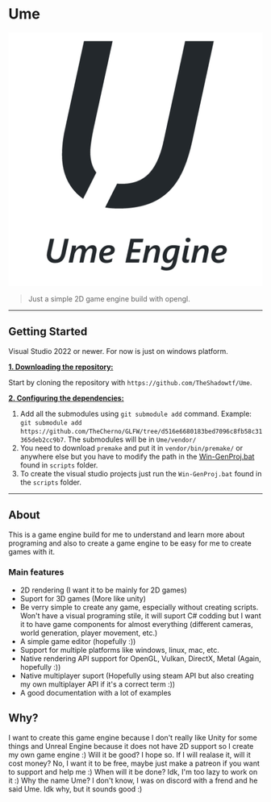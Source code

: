 # Ume

![logo](logo.png)

> Just a simple 2D game engine build with opengl.

***

## Getting Started

Visual Studio 2022 or newer. For now is just on windows platform. 

<ins>**1. Downloading the repository:**</ins>

Start by cloning the repository with `https://github.com/TheShadowtf/Ume`.

<ins>**2. Configuring the dependencies:**</ins>

1. Add all the submodules using `git submodule add` command. Example: `git submodule add https://github.com/TheCherno/GLFW/tree/d516e6680183bed7096c8fb58c31365deb2cc9b7`. The submodules will be in `Ume/vendor/`
2. You need to download `premake` and put it in `vendor/bin/premake/` or anywhere else but you have to modify the path in the [Win-GenProj.bat](https://github.com/TheShadowtf/Ume/blob/dev/scripts/Win-GenProj.bat) found in `scripts` folder.
3. To create the visual studio projects just run the `Win-GenProj.bat` found in the `scripts` folder.

***

## About

This is a game engine build for me to understand and learn more about programing and also to create a game engine to be easy for me to create games with it.

### Main features

- 2D rendering (I want it to be mainly for 2D games)
- Suport for 3D games (More like unity)
- Be verry simple to create any game, especially without creating scripts. Won't have a visual programing stile, it will suport C# codding but I want it to have game components for almost everything (different cameras, world generation, player movement, etc.)
- A simple game editor (hopefully :))
- Support for multiple platforms like windows, linux, mac, etc.
- Native rendering API support for OpenGL, Vulkan, DirectX, Metal (Again, hopefully :))
- Native multiplayer suport (Hopefully using steam API but also creating my own multiplayer API if it's a correct term :))
- A good documentation with a lot of examples

## Why?

I want to create this game engine because I don't really like Unity for some things and Unreal Engine because it does not have 2D support so I create my own game engine :)
Will it be good? I hope so.
If I will realase it, will it cost money? No, I want it to be free, maybe just make a patreon if you want to support and help me :)
When will it be done? Idk, I'm too lazy to work on it :)
Why the name Ume? I don't know, I was on discord with a frend and he said Ume. Idk why, but it sounds good :)